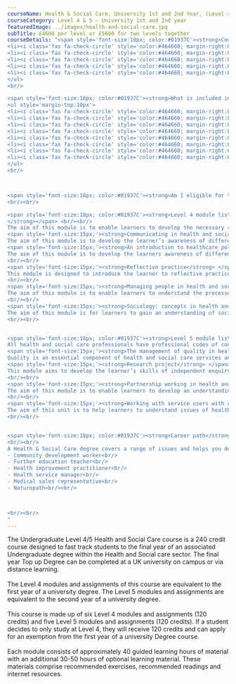 ```yaml
---
courseName: Health & Social Care, University 1st and 2nd Year, (Level 4 and 5)
courseCategory: Level 4 & 5 – University 1st and 2nd year
featuredImage: ../images/health-and-social-care.jpg
subTitle: £4600 per level or £5600 for two levels together
courseDetails: "<span style='font-size:18px; color:#01937C'><strong>Course Fees</strong></span><br/><br/>The fee for enrolling onto the level 4 and level 5 courses together is £5600. Alternatively students can enrol onto a single level (level 4 or 5) for £4600 each.<br/><ul style='margin-top:10px'>
<li><i class='fas fa-check-circle' style='color:#464660; margin-right:8px'></i>  Credit or debit card</li>
<li><i class='fas fa-check-circle' style='color:#464660; margin-right:8px'></i>  Bank transfer</li>
<li><i class='fas fa-check-circle' style='color:#464660; margin-right:8px'></i>  Interest free monthly instalments</li>
<li><i class='fas fa-check-circle' style='color:#464660; margin-right:8px'></i>  Paypal</li>
<li><i class='fas fa-check-circle' style='color:#464660; margin-right:8px'></i>  Western Union</li>
</ul> 
<br/>

<span style='font-size:18px; color:#01937C'><strong>What is included in the cost of my course?</strong></span>
<ul style='margin-top:10px'>
<li><i class='fas fa-check-circle' style='color:#464660; margin-right:8px'></i>  All course material, including online modules and written assignments </li>
<li><i class='fas fa-check-circle' style='color:#464660; margin-right:8px'></i>  Personal tutor support with 1-2-1 Zoom sessions</li>
<li><i class='fas fa-check-circle' style='color:#464660; margin-right:8px'></i>  Dedicated student support</li>
<li><i class='fas fa-check-circle' style='color:#464660; margin-right:8px'></i>  Access to an online social learning forum</li>
<li><i class='fas fa-check-circle' style='color:#464660; margin-right:8px'></i>  Assignment marking and feedback</li>
<li><i class='fas fa-check-circle' style='color:#464660; margin-right:8px'></i>  FREE TOTUM student discount card</li>
<li><i class='fas fa-check-circle' style='color:#464660; margin-right:8px'></i> FREE laptop</li>
<li><i class='fas fa-check-circle' style='color:#464660; margin-right:8px'></i> FREE access to our Hubs.</li>
</ul> 
<br/>



<span style='font-size:18px; color:#01937C'><strong>Am I eligible for this program?</strong></span><br/><br/> To enrol onto the level 4 course, you must be at least 18 and have a full secondary education. Before enrolling onto the level 5 course, you must have attained a level 4 or equivalent.
<br/><br/>

<span style='font-size:18px; color:#01937C'><strong>Level 4 module listing</strong></span><br/><br/> <span style='font-size:15px;'><strong>Academic study skills
</strong></span> <br/><br/>
The aim of this module is to enable learners to develop the necessary skills and understanding to study effectively within higher education. This will enable learners to acquire the necessary reflective and critical thinking skills required to achieve individual learning potential.<br/><br/>
<span style='font-size:15px;'><strong>Communicating in health and social care</strong> </span> <br/><br/>
The aim of this module is to develop the learner’s awareness of different forms of communication used in health and social care settings and its importance for effective service delivery.<br/><br/>
<span style='font-size:15px;'><strong>An introduction to healthcare policy</strong> </span><br/><br/>
The aim of this module is to develop the learners awareness of different influences on healthcare and their effect on the development of policy. Evaluation of healthcare policy will allow learners to examine what are the key contemporary issues for those making policy, providers and those receiving support.
<br/><br/>
<span style='font-size:15px;'><strong>Reflective practice</strong> </span><br/><br/>
This module is designed to introduce the learner to reflective practice in all its forms. Reflections on practice and in practice are important concepts in health and social care and feed into the idea of self -development linking theory to practice.
<br/><br/>
<span style='font-size:15px;'><strong>Managing people in health and social care</strong> </span><br/><br/>
The aim of this module is to enable learners to understand the processes involved in the recruitment, management and development of people in the health and social care workplace. In this module learners will investigate the processes involved in the management of individuals in the health and social care workplace and how to facilitate change in the organisation.
<br/><br/>
<span style='font-size:15px;'><strong>Sociology: concepts in health and ill health</strong> </span><br/><br/>
The aim of this module is for learners to gain an understanding of sociological concepts of health and ill health and their application to care practice in health and social care. It will enable learners to gain an understanding of the nature of contemporary society and its influences on the perception of health and ill health. Learners will explore how society is structured in terms of age, gender, ethnicity, social class, family and households and its impact on health and well-being.
<br/><br/>


<span style='font-size:18px; color:#01937C'><strong>Level 5 module listing</strong></span><br/><br/> <span style='font-size:15px;'><strong>Principles underpinning health and social care</strong></span> <br/><br/>
All health and social care professionals have professional codes of conduct. The aim of this module is to develop understanding of the values, theories and policies underpinning health and social care practice and the mechanisms that exist to promote good practice within the sector.<br/><br/>
<span style='font-size:15px;'><strong>The management of quality in health and social care</strong> </span> <br/><br/>
Quality is an essential component of health and social care services and a concept with many different interpretations and perspectives. The aim of this module is for learners to develop an understanding of different perspectives on health and social care service quality and how it is evaluated in order to empower and involve users of services.<br/><br/>
<span style='font-size:15px;'><strong>Research project</strong> </span><br/><br/>
This module aims to develop the learner’s skills of independent enquiry and critical analysis by undertaking a small pilot investigation of direct relevance to their higher education programme or professional development.
<br/><br/>
<span style='font-size:15px;'><strong>Partnership working in health and social care</strong> </span><br/><br/>
The aim of this module is to enable learners to develop an understanding of the importance of working positively in partnership with others in health and social care. Learners will explore the nature of partnership on three levels. First, they will examine partnerships with users of services that empower individuals to make informed decisions and encourage independence. Second, they will consider partnerships between different professionals within health and social care and explore inter-agency working. Finally, learners will investigate organisational partnerships and examine different ways of joint working.
<br/><br/>
<span style='font-size:15px;'><strong>Working with service users with complex needs</strong> </span><br/><br/>
The aim of this unit is to help learners to understand issues of health, disability and illness and how health care professionals can empower those with complex physical and mental health needs to determine their own care.
<br/><br/>


<span style='font-size:18px; color:#01937C'><strong>Career path</strong></span><br/><br/> Successful completion of the full Level 4/5 Health & Social Care course and final year of an accredited Undergraduate Degree programme will act as a springboard to a professional career in health & social care services. The course pulls together theory and practice for those who wish to work with people in a caring environment.
<br/><br/>
A Health & Social Care degree covers a range of issues and helps you develop the skills to follow a career in health, social care, leisure or education. Here is a list of possible career paths you may take after completing the full degree:<br/><br/>
- Community development worker<br/>
- Further education teacher<br/>
- Health improvement practitioner<br/>
- Health service manager<br/>
- Medical sales representative<br/>
- Naturopath<br/><br/>



<br/><br/>
"
---
```


The Undergraduate Level 4/5 Health and Social Care course is a 240 credit course designed to fast track students to the final year of an associated Undergraduate degree within the Health and Social care sector. The final year Top up Degree can be completed at a UK university on campus or via distance learning.
<br/><br/>
The Level 4 modules and assignments of this course are equivalent to the first year of a university degree. The Level 5 modules and assignments are equivalent to the second year of a university degree.
<br/><br/>
This course is made up of six Level 4 modules and assignments (120 credits) and five Level 5 modules and assignments (120 credits). If a student decides to only study at Level 4, they will receive 120 credits and can apply for an exemption from the first year of a university Degree course.
<br/><br/>
Each module consists of approximately 40 guided learning hours of material with an additional 30-50 hours of optional learning material. These materials comprise recommended exercises, recommended readings and internet resources.